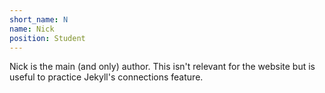 ```yaml
---
short_name: N
name: Nick
position: Student
---
```

Nick is the main (and only) author.
This isn't relevant for the website but is useful to practice Jekyll's connections feature.
